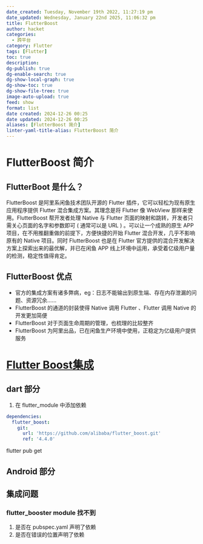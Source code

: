 ```yaml
---
date_created: Tuesday, November 19th 2022, 11:27:19 pm
date_updated: Wednesday, January 22nd 2025, 11:06:32 pm
title: FlutterBoost
author: hacket
categories:
  - 跨平台
category: Flutter
tags: [Flutter]
toc: true
description: 
dg-publish: true
dg-enable-search: true
dg-show-local-graph: true
dg-show-toc: true
dg-show-file-tree: true
image-auto-upload: true
feed: show
format: list
date created: 2024-12-26 00:25
date updated: 2024-12-26 00:25
aliases: [FlutterBoost 简介]
linter-yaml-title-alias: FlutterBoost 简介
---
```


# FlutterBoost 简介

## FlutterBoot 是什么？

FlutterBoost 是阿里系闲鱼技术团队开源的 Flutter 插件，它可以轻松为现有原生应用程序提供 Flutter 混合集成方案。其理念是将 Flutter 像 WebView 那样来使用。FlutterBoost 帮开发者处理 Native 与 Flutter 页面的映射和跳转，开发者只需关心页面的名字和参数即可 ( 通常可以是 URL ) 。可以让一个成熟的原生 APP 项目，在不用推翻重做的前提下，方便快捷的开始 Flutter 混合开发，几乎不影响原有的 Native 项目。同时 FlutterBoost 也是在 Flutter 官方提供的混合开发解决方案上探索出来的最优解，并已在闲鱼 APP 线上环境中运用，承受着亿级用户量的检测，稳定性值得肯定。

## FlutterBoost 优点

- 官方的集成方案有诸多弊病，eg：日志不能输出到原生端、存在内存泄漏的问题、资源冗余……
- FlutterBoost 的通道的封装使得 Native 调用 Flutter 、Flutter 调用 Native 的开发更加简便
- FlutterBoost 对于页面生命周期的管理，也梳理的比较整齐
- FlutterBoost 为阿里出品，已在闲鱼生产环境中使用，正稳定为亿级用户提供服务

# [Flutter Boost集成](https://github.com/alibaba/flutter_boost/blob/master/docs/install.md)

## dart 部分

1. 在 flutter_module 中添加依赖

```yaml
dependencies:
  flutter_boost:
    git:
      url: 'https://github.com/alibaba/flutter_boost.git'
      ref: '4.4.0'
```

flutter pub get

## Android 部分

## 集成问题

### flutter_booster module 找不到

1. 是否在 pubspec.yaml 声明了依赖
2. 是否在错误的位置声明了依赖
